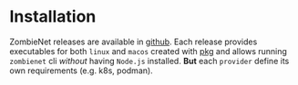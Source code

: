 # Installation

ZombieNet releases are available in [github](https://github.com/paritytech/zombienet/releases). Each release provides executables for both `linux` and `macos` created with [pkg](https://github.com/vercel/pkg) and allows running `zombienet` cli *without* having `Node.js` installed. **But** each `provider` define its own requirements (e.g. k8s, podman).

